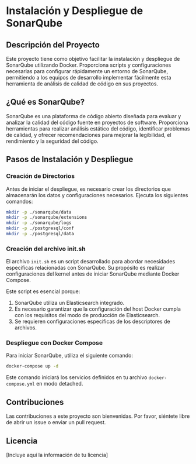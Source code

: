 # Instalación y Despliegue de SonarQube

## Descripción del Proyecto

Este proyecto tiene como objetivo facilitar la instalación y despliegue de SonarQube utilizando Docker. Proporciona scripts y configuraciones necesarias para configurar rápidamente un entorno de SonarQube, permitiendo a los equipos de desarrollo implementar fácilmente esta herramienta de análisis de calidad de código en sus proyectos.

## ¿Qué es SonarQube?

SonarQube es una plataforma de código abierto diseñada para evaluar y analizar la calidad del código fuente en proyectos de software. Proporciona herramientas para realizar análisis estático del código, identificar problemas de calidad, y ofrecer recomendaciones para mejorar la legibilidad, el rendimiento y la seguridad del código.

## Pasos de Instalación y Despliegue

### Creación de Directorios

Antes de iniciar el despliegue, es necesario crear los directorios que almacenarán los datos y configuraciones necesarios. Ejecuta los siguientes comandos:

```bash
mkdir -p ./sonarqube/data
mkdir -p ./sonarqube/extensions
mkdir -p ./sonarqube/logs
mkdir -p ./postgresql/conf
mkdir -p ./postgresql/data
```

### Creación del archivo init.sh

El archivo `init.sh` es un script desarrollado para abordar necesidades específicas relacionadas con SonarQube. Su propósito es realizar configuraciones del kernel antes de iniciar SonarQube mediante Docker Compose.

Este script es esencial porque:
1. SonarQube utiliza un Elasticsearch integrado.
2. Es necesario garantizar que la configuración del host Docker cumpla con los requisitos del modo de producción de Elasticsearch.
3. Se requieren configuraciones específicas de los descriptores de archivos.

### Despliegue con Docker Compose

Para iniciar SonarQube, utiliza el siguiente comando:

```bash
docker-compose up -d
```

Este comando iniciará los servicios definidos en tu archivo `docker-compose.yml` en modo detached.

## Contribuciones

Las contribuciones a este proyecto son bienvenidas. Por favor, siéntete libre de abrir un issue o enviar un pull request.

## Licencia

[Incluye aquí la información de tu licencia]
